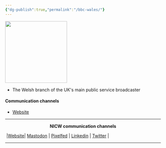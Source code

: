 ```yaml
---
{"dg-publish":true,"permalink":"/bbc-wales/"}
---
```


<img src="http://img2.wikia.nocookie.net/__cb20130320095146/logopedia/images/7/7b/BBC_Cymru_Wales_logo.svg.png" height="200">

- The Welsh branch of the UK's main public service broadcaster 

#### Communication channels
- [Website](https://www.bbc.co.uk/wales)

***
<p style="text-align: center;font-weight:bold";>NICW communication channels</p>

󠁧 |[Website](https://nationalinfrastructurecommission.wales)| [Mastodon](https://toot.wales/@NICW) | [Pixelfed](https://pix.toot.wales/NICW) | [Linkedin](https://www.linkedin.com/company/26268509/) | [Twitter](https://twitter.com/InfraCommCymru) |
***
